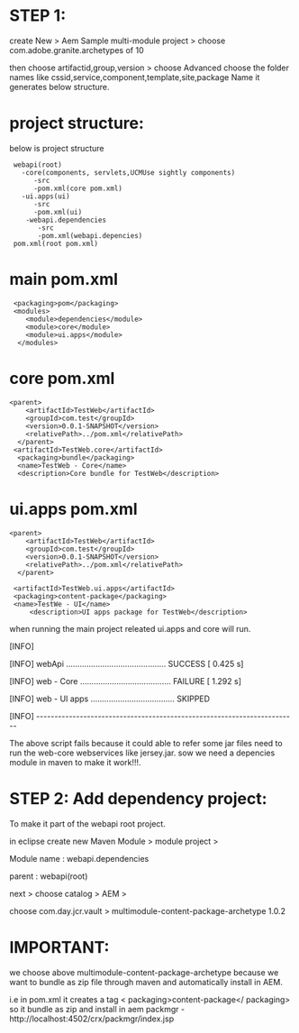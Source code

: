 STEP 1:
=======

create New > Aem Sample multi-module project > choose com.adobe.granite.archetypes of 10

then choose artifactid,group,version > choose Advanced choose the folder names like cssid,service,component,template,site,package Name
it generates below structure.


project structure:
==================
below is project structure

     webapi(root)
       -core(components, servlets,UCMUse sightly components)
          -src
          -pom.xml(core pom.xml)
       -ui.apps(ui)
          -src
          -pom.xml(ui)
        -webapi.dependencies
           -src
           -pom.xml(webapi.depencies)
     pom.xml(root pom.xml)



main pom.xml
============
     <packaging>pom</packaging>
     <modules>
        <module>dependencies</module>
        <module>core</module>
        <module>ui.apps</module>
      </modules>

core pom.xml
============
    <parent>
        <artifactId>TestWeb</artifactId>
        <groupId>com.test</groupId>
        <version>0.0.1-SNAPSHOT</version>
        <relativePath>../pom.xml</relativePath>
      </parent>
     <artifactId>TestWeb.core</artifactId>
      <packaging>bundle</packaging>
      <name>TestWeb - Core</name>
      <description>Core bundle for TestWeb</description>

ui.apps pom.xml
================
    <parent>
        <artifactId>TestWeb</artifactId>
        <groupId>com.test</groupId>
        <version>0.0.1-SNAPSHOT</version>
        <relativePath>../pom.xml</relativePath>
      </parent>

     <artifactId>TestWeb.ui.apps</artifactId>
     <packaging>content-package</packaging>
     <name>TestWe - UI</name>
         <description>UI apps package for TestWeb</description>


when running the main project releated ui.apps and core will run.

[INFO]

[INFO] webApi ............................................ SUCCESS [ 0.425 s]

[INFO] web - Core ........................................ FAILURE [ 1.292 s]

[INFO] web - UI apps ..................................... SKIPPED

[INFO] ------------------------------------------------------------------------

The above script fails because it could able to refer some jar files need to run the web-core webservices like jersey.jar.
sow we need a depencies module in maven to make it work!!!.

STEP 2: Add dependency project:
================================

To make it part of the webapi root project.

in eclipse create new Maven Module > module project >

Module name : webapi.dependencies

parent : webapi(root)

next > choose catalog > AEM >

choose com.day.jcr.vault > multimodule-content-package-archetype  1.0.2

IMPORTANT:
==========
we choose above multimodule-content-package-archetype because we want to bundle as zip file through maven and automatically install in AEM.

i.e in pom.xml it creates a tag < packaging>content-package</ packaging>
so it bundle as zip and install in aem packmgr -http://localhost:4502/crx/packmgr/index.jsp



